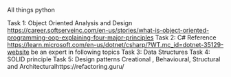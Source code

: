 All things python


Task 1: Object Oriented Analysis and Design https://career.softserveinc.com/en-us/stories/what-is-object-oriented-programming-oop-explaining-four-major-principles
Task 2: C# Reference https://learn.microsoft.com/en-us/dotnet/csharp/?WT.mc_id=dotnet-35129-website
be an expert in following topics
Task 3: Data Structures 
Task 4: SOLID principle
Task 5: Design patterns
Creational , Behavioural, Structural and Architecturalhttps://refactoring.guru/
